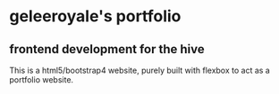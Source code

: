 # geleeroyale's portfolio
## frontend development for the hive

This is a html5/bootstrap4 website, purely built with flexbox to act as a portfolio website.
